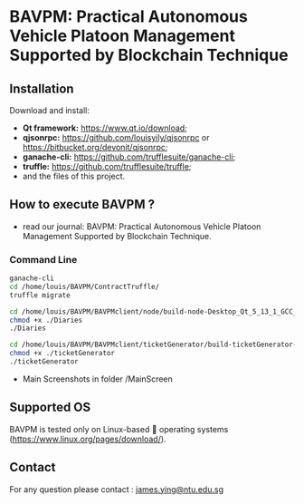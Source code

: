 # BAVPM: Practical Autonomous Vehicle Platoon Management Supported by Blockchain Technique

## Installation

Download and install: 
- **Qt framework:** https://www.qt.io/download;
- **qjsonrpc:** https://github.com/louisyily/qjsonrpc or https://bitbucket.org/devonit/qjsonrpc;
- **ganache-cli:** https://github.com/trufflesuite/ganache-cli;
- **truffle:** https://github.com/trufflesuite/truffle;
- and the files of this project.

## How to execute BAVPM ? 
- read our journal: BAVPM: Practical Autonomous Vehicle Platoon Management Supported by Blockchain Technique.

### Command Line

```Bash
ganache-cli
cd /home/louis/BAVPM/ContractTruffle/
truffle migrate

cd /home/louis/BAVPM/BAVPMclient/node/build-node-Desktop_Qt_5_13_1_GCC_64bit-Debug/
chmod +x ./Diaries
./Diaries

cd /home/louis/BAVPM/BAVPMclient/ticketGenerator/build-ticketGenerator-Desktop_Qt_5_13_1_GCC_64bit-Debug/
chmod +x ./ticketGenerator
./ticketGenerator
```
- Main Screenshots in folder /MainScreen

## Supported OS  
BAVPM is tested only on Linux-based :penguin: operating systems (https://www.linux.org/pages/download/). 

## Contact
For any question please contact : james.ying@ntu.edu.sg
